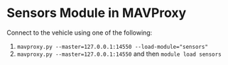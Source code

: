 # Sensors Module in MAVProxy
Connect to the vehicle using one of the following:
1. `mavproxy.py --master=127.0.0.1:14550 --load-module="sensors"`
2. `mavproxy.py --master=127.0.0.1:14550` and then `module load sensors`